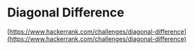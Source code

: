 # Diagonal Difference
[https://www.hackerrank.com/challenges/diagonal-difference](https://www.hackerrank.com/challenges/diagonal-difference)

